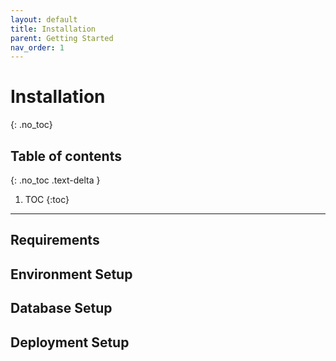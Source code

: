 ```yaml
---
layout: default
title: Installation
parent: Getting Started
nav_order: 1
---
```


# Installation
{: .no_toc}

## Table of contents
{: .no_toc .text-delta }

1. TOC
{:toc}

---

## Requirements

## Environment Setup

## Database Setup

## Deployment Setup
